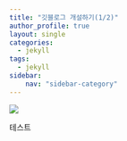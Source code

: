 ```yaml
---
title: "깃블로그 개설하기(1/2)"
author_profile: true
layout: single
categories:
  - jekyll
tags:
  - jekyll
sidebar:
    nav: "sidebar-category"
---
```

![](https://res.cloudinary.com/practicaldev/image/fetch/s--ux15-5qy--/c_imagga_scale,f_auto,fl_progressive,h_1080,q_auto,w_1080/https://dev-to-uploads.s3.amazonaws.com/i/a12tj8n6facp0kt0xb0n.jpeg)

테스트